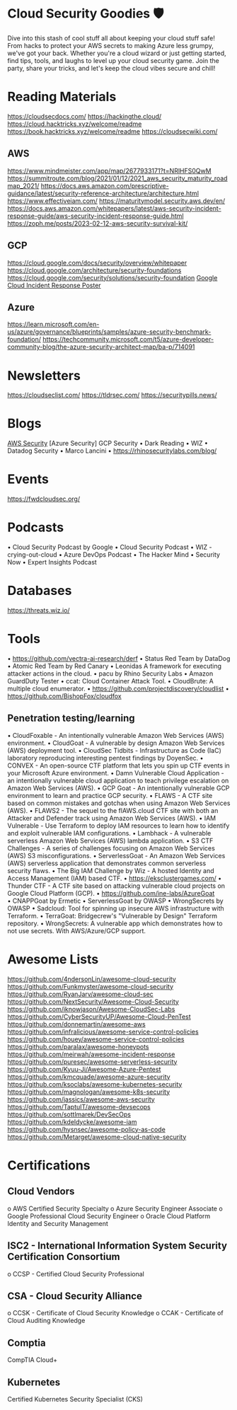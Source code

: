# Cloud Security Goodies 🛡️

Dive into this stash of cool stuff all about keeping your cloud stuff safe! From hacks to protect your AWS secrets to making Azure less grumpy, we've got your back. Whether you're a cloud wizard or just getting started, find tips, tools, and laughs to level up your cloud security game. Join the party, share your tricks, and let's keep the cloud vibes secure and chill!

# Reading Materials
 
https://cloudsecdocs.com/
https://hackingthe.cloud/
https://cloud.hacktricks.xyz/welcome/readme
https://book.hacktricks.xyz/welcome/readme
https://cloudsecwiki.com/
 
## AWS

https://www.mindmeister.com/app/map/2677933171?t=NRlHFS0QwM
https://summitroute.com/blog/2021/01/12/2021_aws_security_maturity_roadmap_2021/
https://docs.aws.amazon.com/prescriptive-guidance/latest/security-reference-architecture/architecture.html
https://www.effectiveiam.com/
https://maturitymodel.security.aws.dev/en/
https://docs.aws.amazon.com/whitepapers/latest/aws-security-incident-response-guide/aws-security-incident-response-guide.html
https://zoph.me/posts/2023-02-12-aws-security-survival-kit/
 
## GCP

https://cloud.google.com/docs/security/overview/whitepaper
https://cloud.google.com/architecture/security-foundations
https://cloud.google.com/security/solutions/security-foundation
[Google Cloud Incident Response Poster](https://bit.ly/4aFSLpv)

## Azure
https://learn.microsoft.com/en-us/azure/governance/blueprints/samples/azure-security-benchmark-foundation/
https://techcommunity.microsoft.com/t5/azure-developer-community-blog/the-azure-security-architect-map/ba-p/714091
 
# Newsletters
 
https://cloudseclist.com/
https://tldrsec.com/
https://securitypills.news/

# Blogs

[AWS Security](https://aws.amazon.com/blogs/security/)
[Azure Security]
GCP Security
•	Dark Reading
•	WIZ 
•	Datadog Security
•	Marco Lancini
•	https://rhinosecuritylabs.com/blog/

# Events
https://fwdcloudsec.org/
 
# Podcasts
 
•	Cloud Security Podcast by Google
•	Cloud Security Podcast
•	WIZ - crying-out-cloud
•	Azure DevOps Podcast
•	The Hacker Mind
•	Security Now
•	Expert Insights Podcast
 
# Databases
 
https://threats.wiz.io/
 
# Tools

•	https://github.com/vectra-ai-research/derf
•	Status Red Team by DataDog
•	Atomic Red Team by Red Canary
•	Leonidas A framework for executing attacker actions in the cloud.
•	pacu by Rhino Security Labs
•	Amazon GuardDuty Tester
•	ccat: Cloud Container Attack Tool.
•	CloudBrute: A multiple cloud enumerator.
•	https://github.com/projectdiscovery/cloudlist 
•	https://github.com/BishopFox/cloudfox
 
## Penetration testing/learning
•	CloudFoxable - An intentionally vulnerable Amazon Web Services (AWS) environment.
•	CloudGoat - A vulnerable by design Amazon Web Services (AWS) deployment tool.
•	CloudSec Tidbits - Infrastructure as Code (IaC) laboratory reproducing interesting pentest findings by DoyenSec.
•	CONVEX - An open-source CTF platform that lets you spin up CTF events in your Microsoft Azure environment.
•	Damn Vulnerable Cloud Application - an intentionally vulnerable cloud application to teach privilege escalation on Amazon Web Services (AWS).
•	GCP Goat - An intentionally vulnerable GCP environment to learn and practice GCP security.
•	FLAWS - A CTF site based on common mistakes and gotchas when using Amazon Web Services (AWS).
•	FLAWS2 - The sequel to the flAWS.cloud CTF site with both an Attacker and Defender track using Amazon Web Services (AWS).
•	IAM Vulnerable - Use Terraform to deploy IAM resources to learn how to identify and exploit vulnerable IAM configurations.
•	Lambhack - A vulnerable serverless Amazon Web Services (AWS) lambda application.
•	S3 CTF Challenges - A series of challenges focusing on Amazon Web Services (AWS) S3 misconfigurations.
•	ServerlessGoat - An Amazon Web Services (AWS) serverless application that demonstrates common serverless security flaws.
•	The Big IAM Challenge by Wiz - A hosted Identity and Access Management (IAM) based CTF.
•	https://eksclustergames.com/ 
•	Thunder CTF - A CTF site based on attacking vulnerable cloud projects on Google Cloud Platform (GCP).
•	https://github.com/ine-labs/AzureGoat  
•	CNAPPGoat by Ermetic
•	ServerlessGoat by OWASP
•	WrongSecrets by OWASP
•	Sadcloud: Tool for spinning up insecure AWS infrastructure with Terraform.
•	TerraGoat: Bridgecrew's "Vulnerable by Design" Terraform repository.
•	WrongSecrets: A vulnerable app which demonstrates how to not use secrets. With AWS/Azure/GCP support.
 
# Awesome Lists

https://github.com/4ndersonLin/awesome-cloud-security
https://github.com/Funkmyster/awesome-cloud-security
https://github.com/RyanJarv/awesome-cloud-sec
https://github.com/NextSecurity/Awesome-Cloud-Security
https://github.com/iknowjason/Awesome-CloudSec-Labs
https://github.com/CyberSecurityUP/Awesome-Cloud-PenTest
https://github.com/donnemartin/awesome-aws
https://github.com/infralicious/awesome-service-control-policies
https://github.com/houey/awesome-service-control-policies
https://github.com/paralax/awesome-honeypots
https://github.com/meirwah/awesome-incident-response
https://github.com/puresec/awesome-serverless-security
https://github.com/Kyuu-Ji/Awesome-Azure-Pentest
https://github.com/kmcquade/awesome-azure-security
https://github.com/ksoclabs/awesome-kubernetes-security
https://github.com/magnologan/awesome-k8s-security
https://github.com/jassics/awesome-aws-security
https://github.com/TaptuIT/awesome-devsecops
https://github.com/sottlmarek/DevSecOps
https://github.com/kdeldycke/awesome-iam
https://github.com/hysnsec/awesome-policy-as-code
https://github.com/Metarget/awesome-cloud-native-security
 
# Certifications
 
## Cloud Vendors

o	AWS Certified Security Specialty
o	Azure Security Engineer Associate
o	Google Professional Cloud Security Engineer
o	Oracle Cloud Platform Identity and Security Management

## ISC2 - International Information System Security Certification Consortium
o	CCSP - Certified Cloud Security Professional

## CSA - Cloud Security Alliance
o	CCSK - Certificate of Cloud Security Knowledge
o	CCAK - Certificate of Cloud Auditing Knowledge

## Comptia
CompTIA Cloud+

## Kubernetes
Certified Kubernetes Security Specialist (CKS)
